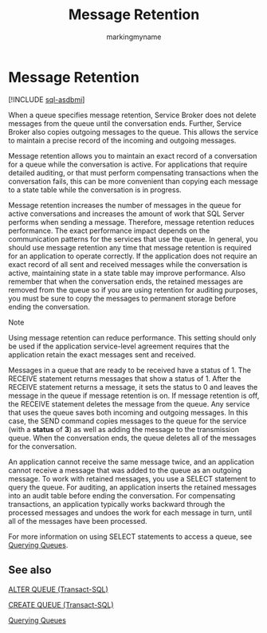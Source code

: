 ﻿---
title: Message Retention
description: "When a queue specifies message retention, Service Broker does not delete messages from the queue until the conversation ends."
ms.prod: sql
ms.technology: configuration
ms.topic: conceptual
author: markingmyname
ms.author: maghan
ms.reviewer: mikeray
ms.date: "03/30/2022"
---

# Message Retention

[!INCLUDE [sql-asdbmi](../../includes/applies-to-version/sql-asdbmi.md)]

When a queue specifies message retention, Service Broker does not delete messages from the queue until the conversation ends. Further, Service Broker also copies outgoing messages to the queue. This allows the service to maintain a precise record of the incoming and outgoing messages.

Message retention allows you to maintain an exact record of a conversation for a queue while the conversation is active. For applications that require detailed auditing, or that must perform compensating transactions when the conversation fails, this can be more convenient than copying each message to a state table while the conversation is in progress.

Message retention increases the number of messages in the queue for active conversations and increases the amount of work that SQL Server performs when sending a message. Therefore, message retention reduces performance. The exact performance impact depends on the communication patterns for the services that use the queue. In general, you should use message retention any time that message retention is required for an application to operate correctly. If the application does not require an exact record of all sent and received messages while the conversation is active, maintaining state in a state table may improve performance. Also remember that when the conversation ends, the retained messages are removed from the queue so if you are using retention for auditing purposes, you must be sure to copy the messages to permanent storage before ending the conversation.

> [!NOTE]
> Using message retention can reduce performance. This setting should only be used if the application service-level agreement requires that the application retain the exact messages sent and received.


Messages in a queue that are ready to be received have a status of 1. The RECEIVE statement returns messages that show a status of 1. After the RECEIVE statement returns a message, it sets the status to 0 and leaves the message in the queue if message retention is on. If message retention is off, the RECEIVE statement deletes the message from the queue. Any service that uses the queue saves both incoming and outgoing messages. In this case, the SEND command copies messages to the queue for the service (with a **status** of **3**) as well as adding the message to the transmission queue. When the conversation ends, the queue deletes all of the messages for the conversation.

An application cannot receive the same message twice, and an application cannot receive a message that was added to the queue as an outgoing message. To work with retained messages, you use a SELECT statement to query the queue. For auditing, an application inserts the retained messages into an audit table before ending the conversation. For compensating transactions, an application typically works backward through the processed messages and undoes the work for each message in turn, until all of the messages have been processed.

For more information on using SELECT statements to access a queue, see [Querying Queues](querying-queues.md).

## See also

[ALTER QUEUE (Transact-SQL)](../../t-sql/statements/alter-queue-transact-sql.md)

[CREATE QUEUE (Transact-SQL)](../../t-sql/statements/create-queue-transact-sql.md)



[Querying Queues](querying-queues.md)

